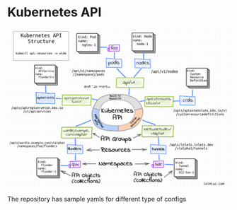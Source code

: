 # Kubernetes API

![kube-api](./kube-api.png)

The repository has sample yamls for different type of configs

